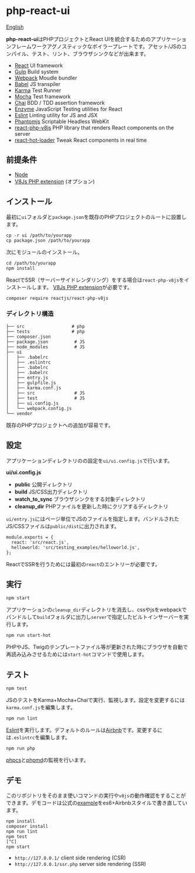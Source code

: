 # php-react-ui

[English](README.md)

**php-react-ui**はPHPプロジェクトとReact UIを統合するためのアプリケーションフレームワークアグノスティックなボイラープレートです。アセット/JSのコンパイル、テスト、リント、ブラウザシンクなどが出来ます。

 * [React](https://facebook.github.io/react/) UI framework
 * [Gulp](http://gulpjs.com/) Build system
 * [Webpack](https://webpack.github.io/) Moudle bundler
 * [Babel](https://babeljs.io/) JS transpiler
 * [Karma](https://karma-runner.github.io/0.13/index.html) Test Runner
 * [Mocha](http://mochajs.org/) Test framework
 * [Chai](http://chaijs.com/) BDD / TDD assertion framework 
 * [Enzyme](https://github.com/airbnb/enzyme) JavaScript Testing utilities for React
 * [Eslint](http://eslint.org/) Linting utility for JS and JSX
 * [Phantomjs](http://phantomjs.org/) Scriptable Headless WebKit
 * [react-php-v8js](https://github.com/reactjs/react-php-v8js) PHP library that renders React components on the server
 * [react-hot-loader](https://github.com/gaearon/react-hot-loader) Tweak React components in real time

 
## 前提条件

 * [Node](https://nodejs.org/en/)
 * [V8Js PHP extension](https://github.com/phpv8/v8js)  (オプション)
 
## インストール
 
最初に`ui`フォルダと`package.json`を既存のPHPプロジェクトのルートに設置します。

```
cp -r ui /path/to/yourapp
cp package.json /path/to/yourapp
```

次にモジュールのインストール。

```
cd /path/to/yourapp
npm install
```

ReactでSSR（サーバーサイドレンダリング）をする場合は`react-php-v8js`をインストールします。
[V8Js PHP extension](https://github.com/phpv8/v8js)が必要です。

```
composer require reactjs/react-php-v8js
```
 
### ディレクトリ構造
 
```
├── src                  # php
├── tests                # php
├── composer.json
├── package.json          # JS
├── node_modules          # JS
├── ui
│   ├── .babelrc
│   ├── .eslintrc
│   ├── .babelrc
│   ├── .babelrc
│   ├── entry.js
│   ├── gulpfile.js
│   ├── karma.conf.js
│   ├── src               # JS
│   ├── test              # JS
│   ├── ui.config.js
│   └── webpack.config.js
└── vendor
```

既存のPHPプロジェクトへの追加が容易です。

## 設定

アプリケーションディレクトリのの設定を`ui/ui.config.js`で行います。

**ui/ui.config.js**

 * **public** 公開ディレクトリ
 * **build** JS/CSS出力ディレクトリ
 * **watch\_to\_sync** ブラウザシンクをする対象ディレクトリ
 * **cleanup_dir** PHPファイルを更新した時にクリアするディレクトリ

`ui/entry.js`にはページ単位でJSのファイルを指定します。バンドルされたJS/CSSファイルは`public/dist`に出力されます。

```
module.exports = {
  react: 'src/react.js',
  helloworld: 'src/testing_examples/helloworld.js',
};
```

ReactでSSRを行うためには最初の`react`のエントリーが必要です。

## 実行

```
npm start
```

アプリケーションの`cleanup_dir`ディレクトリを消去し、cssやjsをwebpackでバンドルして`build`フォルダに出力し`server`で指定したビルトインサーバーを実行します。

```
npm run start-hot
```

PHPやJS、Twigのテンプレートファイル等が更新された時にブラウザを自動で再読み込みさせるためには`start-hot`コマンドで使用します。


## テスト

```
npm test      
```

JSのテストをKarma+Mocha+Chaiで実行、監視します。設定を変更するには`karma.conf.js`を編集します。

```
npm run lint
```

[Eslint](http://eslint.org/)を実行します。デフォルトのルールは[Airbnb](http://mitsuruog.github.io/javascript-style-guide/)です。変更するには`.eslintrc`を編集します。

```
npm run php
```
[phpcs](https://github.com/squizlabs/PHP_CodeSniffer)と[phpmd](https://phpmd.org/)の監視を行います。

## デモ

このリポジトリをそのまま使いコマンドの実行や`v8js`の動作確認をすることができます。デモコードは公式の[example](https://github.com/reactjs/react-php-v8js/tree/master/example)をes6+Airbnbスタイルで書き直しています。

```
npm install
composer install
npm run lint
npm test
[^C]
npm start
```

 * `http://127.0.0.1/`        client side rendering (CSR)
 * `http://127.0.0.1/ssr.php` server side rendering (SSR)

